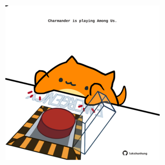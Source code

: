 <!-- built at 01/02/2024, 09:00:44 UTC -->
<p align="center">
  <img width="500" height="500" src="./ReadmeImage.svg">
</p>
